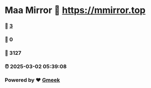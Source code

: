 # Maa Mirror :link: https://mmirror.top 
### :page_facing_up: [3](https://mmirror.top/tag.html) 
### :speech_balloon: 0 
### :hibiscus: 3127 
### :alarm_clock: 2025-03-02 05:39:08 
### Powered by :heart: [Gmeek](https://github.com/Meekdai/Gmeek)

